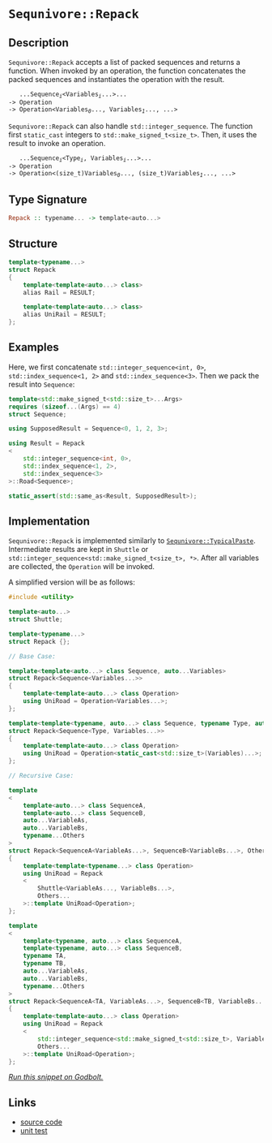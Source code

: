 <!-- Copyright 2024 Feng Mofan
SPDX-License-Identifier: Apache-2.0 -->

# `Sequnivore::Repack`

## Description

`Sequnivore::Repack` accepts a list of packed sequences and returns a function.
When invoked by an operation, the function concatenates the packed sequences and instantiates the operation with the result.

<pre><code>   ...Sequence<sub><i>i</i></sub>&lt;Variables<sub><i>i</i></sub>...&gt;...
-> Operation
-> Operation&lt;Variables<sub><i>0</i></sub>..., Variables<sub><i>1</i></sub>..., ...></code></pre>

`Sequnivore::Repack` can also handle `std::integer_sequence`. The function first `static_cast` integers to `std::make_signed_t<size_t>`. Then, it uses the result to invoke an operation.
<pre><code>   ...Sequence<sub><i>i</i></sub>&lt;Type<sub><i>i</i></sub>, Variables<sub><i>i</i></sub>...&gt;...
-> Operation
-> Operation&lt;(size_t)Variables<sub><i>0</i></sub>..., (size_t)Variables<sub><i>1</i></sub>..., ...></code></pre>

## Type Signature

```Haskell
Repack :: typename... -> template<auto...>
```

## Structure

```C++
template<typename...>
struct Repack
{
    template<template<auto...> class>
    alias Rail = RESULT;

    template<template<auto...> class>
    alias UniRail = RESULT;
};
```

## Examples

Here, we first concatenate `std::integer_sequence<int, 0>`,  `std::index_sequence<1, 2>` and `std::index_sequence<3>`. Then we pack the result into `Sequence`:

```C++
template<std::make_signed_t<std::size_t>...Args>
requires (sizeof...(Args) == 4)
struct Sequence;

using SupposedResult = Sequence<0, 1, 2, 3>;

using Result = Repack
<
    std::integer_sequence<int, 0>, 
    std::index_sequence<1, 2>,
    std::index_sequence<3>
>::Road<Sequence>;

static_assert(std::same_as<Result, SupposedResult>);
```

## Implementation

`Sequnivore::Repack` is implemented similarly to [`Sequnivore::TypicalPaste`](./typical_paste.doc.md). Intermediate results are kept in `Shuttle` or `std::integer_sequence<std::make_signed_t<size_t>, *>`.
After all variables are collected, the `Operation` will be invoked.

A simplified version will be as follows:

```C++
#include <utility>

template<auto...>
struct Shuttle;

template<typename...>
struct Repack {};

// Base Case:

template<template<auto...> class Sequence, auto...Variables>
struct Repack<Sequence<Variables...>>
{
    template<template<auto...> class Operation>
    using UniRoad = Operation<Variables...>;
};

template<template<typename, auto...> class Sequence, typename Type, auto...Variables>
struct Repack<Sequence<Type, Variables...>>
{
    template<template<auto...> class Operation>
    using UniRoad = Operation<static_cast<std::size_t>(Variables)...>;
};

// Recursive Case:

template
<
    template<auto...> class SequenceA,
    template<auto...> class SequenceB,
    auto...VariableAs, 
    auto...VariableBs,
    typename...Others
>
struct Repack<SequenceA<VariableAs...>, SequenceB<VariableBs...>, Others...>
{
    template<template<typename...> class Operation>
    using UniRoad = Repack
    <
        Shuttle<VariableAs..., VariableBs...>,
        Others...
    >::template UniRoad<Operation>;
};

template
<
    template<typename, auto...> class SequenceA,
    template<typename, auto...> class SequenceB,
    typename TA,
    typename TB,
    auto...VariableAs, 
    auto...VariableBs,
    typename...Others
>
struct Repack<SequenceA<TA, VariableAs...>, SequenceB<TB, VariableBs...>, Others...>
{
    template<template<auto...> class Operation>
    using UniRoad = Repack
    <
        std::integer_sequence<std::make_signed_t<std::size_t>, VariableAs..., VariableBs...>,
        Others...
    >::template UniRoad<Operation>;
};
```

[*Run this snippet on Godbolt.*](https://godbolt.org/#z:OYLghAFBqd5QCxAYwPYBMCmBRdBLAF1QCcAaPECAMzwBtMA7AQwFtMQByARg9KtQYEAysib0QXACx8BBAKoBnTAAUAHpwAMvAFYTStJg1DIApACYAQuYukl9ZATwDKjdAGFUtAK4sGIAKwAzKSuADJ4DJgAcj4ARpjEIAAcZqQADqgKhE4MHt6%2BehlZjgLhkTEs8YkAbACctpj2JQxCBEzEBHk%2BfkENTTmt7QRl0XEJyakKbR1dBVy208MRo5XjdQCUtqhexMjsHOaBEcjeWADUJoFuXo60hACel9gmGgCCL68EmCxpBl%2BXbiYN1QADowU8PlNiF4HGchAgbgR6JcrG8Pl8fn9MACCPc0oxWJgwSCIW8oTCCGcAEqYNJMZAAawuAHYrMyACIoj4fAD0PLOFiYSjhXzSIG5bwxvyY/yuUqxAKBRGJTzOJyFCjhmAAjl5GHtSGclaCwQA1dp4JixegKUmvcmwml0xkAoQ6vUMPYA83ES3WzAKFWBZ7B7msj5nSNneUy7Fy77S2WA4FB7BqgwKTUAeXxxBlOTtUbOXiyRjOcgYeCpqCY6AugXZZxzCXzAm9FqtNtTXLRHJ770lCYV8cxsZxeIJbENxtT6Y1Wt1%2Bswhtx%2BOYbDOABUJ9OU2aO/7baGyQRoY7afSGa73UuAdv8YafX6u%2BDQ8f3uG3kWY0mf3Hk8qr5puqmZNrmrYMIWUYlhEwDlpW1a1vWjbNnmzQAlM%2BbIAA%2BqIUwYQQ6AgCAWQAF6YNhBBPBAT6dgG6zdoEqIfpyTESq8fLUpgyA7FkABumAirS4pooOo7/GiVwRlGf6KnuJLBnOoFuounqYK8pDSZGslXDOQFKZqKkensNhaUa8m0f69qGmZekgpZ9AWAomlfjJE7rkSYJZgQCAJLaknPCeZ6Uk6l7XqpezvFcDnqYGQGGkZS5WNFB6OXFCnYIa3m%2BcQ6V2iYn6vN%2BQ5jiOib/quk6eRlBlgS26HvkWMFlhWVY1nWlyNqFLquZGAJmUW8KIsiKW%2BnR9rEo%2BqWYE5qYuUVRZRtlfkqr19bYMRf7wW1tYAqhEEQmxvascx6IlRJUVuGZOluJVHm7oBNUgYZN5qRp13nRV7mEg9JpPRmL0RTN83ft9G6bu9a13YSW6mWtdkxdZFzwxZ01OSDblroSxLLbl3Lvg6IUXi6VyJW9d4aWciN5cGCWvSZd42FTaM05lTY%2BStQFhsxxXiRVn1yY9qrPXVaEFo10GlnBrWIR1DZcc6V5rf1a1FlMREgBEXzAAk2FKEDBEaywTAMhRWTAJE6CUYbxFkRRVG08zY1WelU3O2lc0DUtHO5atC19cGm2fdtst7eBDUhqdfZHQOHEAFQJ4nSc8ryiebtgQibonKdvDySf53HOexzd6vEcbpt63gFuYFbDtuKXJF4OR1vBsSrzEMAR6Be37p4MQAZnBAduoFQxIQO3nfrMhnVnJI6yQqeFILsZcanW8zVwUIXhpEUNc0goXi0JSM9k16VwaIa8xnKkZyBIda%2BvBvXEH0fyEK2FklXWtDda5gOvEHrem/4taGg0E8Gy39CLEQiFgVQgCDZXCvmYcBZkf4MFgfAleAI77vieMRGW7VwpYLfA/TCjgcIagSAQIeUCSKEmwkKAE%2B9D4EAStvXe6BmFHyePPJiHBNi0E4P4XgfhuC8FQJwK6lhrBnAUNsXYglDg8FIAQTQ/DNgMgCP4EEgR/BcDMEkDQgRqjMjqEESQ/h9CcEkLwFgEgNAX1EVoUgEiOC8AUCAC%2BqiOBaE2HAWAMBEAgG2AQNINxyCUDQD8OgCQoiEk4KoJI1QAC01RJBnGAMgZAZwpAgjMLwGuhASB4CIvMfgggRBiHYFIGQghFAqHUD4nQegADueYxRiIEUIkRaiXGcCzDcMJlIR5nESSktJGSsk5MkHkweHhon0GIBcMwgQuDrF4N43xpAIBICiWkGJZAKAQD2QckAwApCpBoEfPylBYi9NiBEdo9xODKIecwYg9wsyxG0NxbxyiolsEEFmBgtBnlNNIFgWIXhgCAloLQDxYiIXfEMMAcQ4L8D9wcHgASCLnGYFUNxG4%2BxlG/0EeCu4sQ8wfI8FgXpp48B2MRQJYgsRMiYHZMiowdwjBqM2FQAwndTR4EwC05sojlHlOEKIcQNTJX1LUL03Q8wDA8tMNIyw%2Bg8CxA8ZATYqA0jNARck9WnU1VWEsGYZxqBmW%2BiwDqiAmw7C/JyC4dBsw/DzDCMsCoVRCiZGyAId1frig5BGD68Y8wnVYoEIMGYnhuh6Cjc0WNSxyhjESJGxYQbM1DDDemiQjr5F7ALVYjgwjSBOPEZwUZSTUnpMydk3JZhB64CKUspR6yVG8s2L5Ws4wHWkE0ZIQIIJaiBGZJIDQkgzCSGqA4/wdRS02NIHY1ZIJqhcGqEkWoSRN3%2BEkFwfwY7qgVt6a49xniu1NL8YEnZwTBnhKOScxZcS2CcHaCwPizJklMDnGWLgtQQRcBBHi/ARBbV6ElZUmV0g5VKAVeC3QqQ2lMA6TwLpZaengtcQM0JNwzgjI/V%2Bn9f64IAaAyBuZqAFkJGWYEMwnbNn8O2bs6j%2BzFkROOWx05RHv3qiMABrgF8rlfFyrc%2B5jyPkvN4G8p5XyfkOGk6QAFjACDAtBb0yF0LYXwqU1gY2XL9jOIxc6nFvT8WEq%2BEp0lvSKVUvuDSozGzfSMuUcy1lSgOUGdRbBXlfABUKCFSKsVSmoPSuqbB2Q8rGnOKQ/oFFKBrDWE1dq%2BAeqDU5CNSahsZrrCWvETakpAY0t9Gdc4CArhs0hHQXm1YGb0j%2BuaFVooAaGC1d9ZGxoZWWhZvjXMUr0aeu5u9fmnNcb8geoWMNtNdWS1yJ2MWtZpby2Vr6RwI0xBP3ft/fxsjgHgMaBbWBkgdG1kbO7aQXtWBEgDrJcu1dgGp3MiPcyZkgRp2zoPae7DnAL1eL8/4oJIShmcefbE%2BJHAP0TJYAoPi2S%2BLkaxFMApx2INlNkNBiLtT5DwZi804IKG0PMbJSts9/SH3DKoBtlg0PYfw8R7GKYVGaPtpWYERjAPWMs9B9xxZIA4c72wgj2o2EkcEAYZttJfA6CiY8RAO54LZNScRUrz53zflKZU0CkFYLjOYChTCsQunEX6ZRWi4zfdTPFfBRZniVnEU2fJVq%2Bzjm6UuaU%2B5tlXmze%2Bevf5pggrhWirXKFjH4WJCRbqbjxVIBggquMEljVFL7XpcNZwHkpdcsWqtYVu1JWk0uoq26vrk2vUzY6w1kNgaS/Bta%2B1iNA3k29Ym4mrrg2U31/q5hcbCaxuppWB1wtC3qkYdJz99bUP0kw7h2cYXIIxdHbbadjn16e2YD7TdjD92QBmEA4EXR/gp1CaMeOrd32rW/dsJepj6wNEgEkDMtJSRmQAeqPRwIU7qj%2BEsWSwIWGL9uJXq%2BIYb5Ln5VqAE36bDMpZDOCSBAA)

## Links

- [source code](../../../../conceptrodon/descend/sequnivore/repack.hpp)
- [unit test](../../../../tests/unit/sequnivore/repack.test.hpp)
